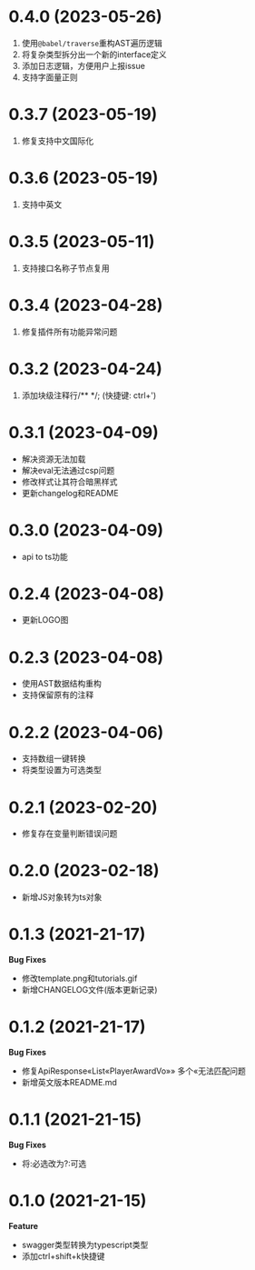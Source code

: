# 0.4.0 (2023-05-26)
1. 使用`@babel/traverse`重构AST遍历逻辑
2. 将复杂类型拆分出一个新的interface定义
3. 添加日志逻辑，方便用户上报issue
4. 支持字面量正则

# 0.3.7 (2023-05-19)
1. 修复支持中文国际化

# 0.3.6 (2023-05-19)
1. 支持中英文

# 0.3.5 (2023-05-11)
1. 支持接口名称子节点复用

# 0.3.4 (2023-04-28)
1. 修复插件所有功能异常问题

# 0.3.2 (2023-04-24)
1. 添加块级注释行/** */; (快捷键: ctrl+')

# 0.3.1 (2023-04-09)
- 解决资源无法加载
- 解决eval无法通过csp问题
- 修改样式让其符合暗黑样式
- 更新changelog和README

# 0.3.0 (2023-04-09)
- api to ts功能

# 0.2.4 (2023-04-08)
- 更新LOGO图

# 0.2.3 (2023-04-08)
- 使用AST数据结构重构
- 支持保留原有的注释

# 0.2.2 (2023-04-06)
- 支持数组一键转换
- 将类型设置为可选类型

# 0.2.1 (2023-02-20)
- 修复存在变量判断错误问题

# 0.2.0 (2023-02-18)
- 新增JS对象转为ts对象

# 0.1.3 (2021-21-17)
**Bug Fixes**
- 修改template.png和tutorials.gif
- 新增CHANGELOG文件(版本更新记录)

# 0.1.2 (2021-21-17)
**Bug Fixes**
- 修复ApiResponse«List«PlayerAwardVo»» 多个«无法匹配问题
- 新增英文版本README.md

# 0.1.1  (2021-21-15)
**Bug Fixes**
- 将:必选改为?:可选

# 0.1.0 (2021-21-15)

**Feature**
- swagger类型转换为typescript类型
- 添加ctrl+shift+k快捷键